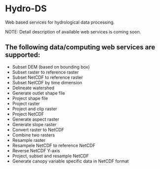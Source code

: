 # Hydro-DS
Web based services for hydrological data processing.

NOTE: Detail description of available web services is coming soon.
## The following data/computing web services are supported:
- Subset DEM (based on bounding box)
- Subset raster to reference raster
- Subset NetCDF to reference raster
- Subset NetCDF by time dimension 
- Delineate watershed
- Generate outlet shape file
- Project shape file
- Project raster
- Project and clip raster
- Project NetCDF
- Generate aspect raster
- Generate slope raster
- Convert raster to NetCDF
- Combine two rasters
- Resample raster
- Resampele NetCDF to reference NetCDF
- Reverse NetCDF Y-axis
- Project, subset and resample NetCDF
- Generate canopy variable specific data in NetCDF format

